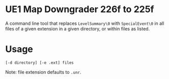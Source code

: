 
# UE1 Map Downgrader 226f to 225f

A command line tool that replaces `LevelSummary\0` with `SpecialEvent\0` in all files of a given extension in a given directory, or within files as listed.


# Usage

`[-d directory] [-e .ext] files`

Note: file extension defaults to `.unr`.


